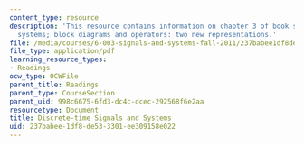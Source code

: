 ```yaml
---
content_type: resource
description: 'This resource contains information on chapter 3 of book signals and
  systems; block diagrams and operators: two new representations.'
file: /media/courses/6-003-signals-and-systems-fall-2011/237babee1df8de533301ee309158e022_MIT6_003F11_chap3.pdf
file_type: application/pdf
learning_resource_types:
- Readings
ocw_type: OCWFile
parent_title: Readings
parent_type: CourseSection
parent_uid: 998c6675-6fd3-dc4c-dcec-292568f6e2aa
resourcetype: Document
title: Discrete-time Signals and Systems
uid: 237babee-1df8-de53-3301-ee309158e022
---
```

